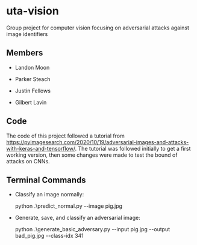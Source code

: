 # uta-vision

Group project for computer vision focusing on adversarial attacks against image identifiers

## Members

- Landon Moon

- Parker Steach

- Justin Fellows

- Gilbert Lavin

## Code

The code of this project followed a tutorial from https://pyimagesearch.com/2020/10/19/adversarial-images-and-attacks-with-keras-and-tensorflow/. The tutorial was followed initially to get a first working version, then some changes were made to test the bound of attacks on CNNs.

## Terminal Commands

- Classify an image normally:

    python .\predict_normal.py --image pig.jpg

- Generate, save, and classify an adversarial image:

    python .\generate_basic_adversary.py --input pig.jpg --output bad_pig.jpg --class-idx 341